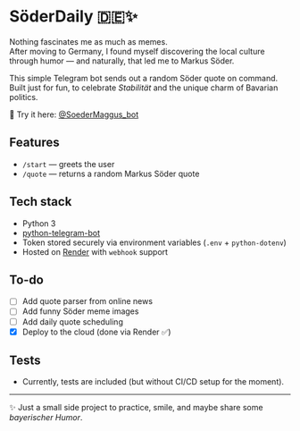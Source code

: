 # SöderDaily 🇩🇪✨

Nothing fascinates me as much as memes.  
After moving to Germany, I found myself discovering the local culture through humor — and naturally, that led me to Markus Söder.

This simple Telegram bot sends out a random Söder quote on command. Built just for fun, to celebrate *Stabilität* and the unique charm of Bavarian politics.

👀 Try it here: [@SoederMaggus_bot](https://t.me/SoederMaggus_bot)

## Features

- `/start` — greets the user  
- `/quote` — returns a random Markus Söder quote  

## Tech stack

- Python 3  
- [python-telegram-bot](https://github.com/python-telegram-bot/python-telegram-bot)  
- Token stored securely via environment variables (`.env` + `python-dotenv`)  
- Hosted on [Render](https://render.com/) with `webhook` support  

## To-do

- [ ] Add quote parser from online news  
- [ ] Add funny Söder meme images  
- [ ] Add daily quote scheduling  
- [x] Deploy to the cloud (done via Render ✅)

## Tests

- Currently, tests are included (but without CI/CD setup for the moment).

---

✨ Just a small side project to practice, smile, and maybe share some *bayerischer Humor*.